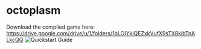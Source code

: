 # octoplasm
Download the compiled game here: https://drive.google.com/drive/u/1/folders/1bLOIYklQEZxkVufX9sTX8kibTnALkcQQ
![Quickstart Guide]()
